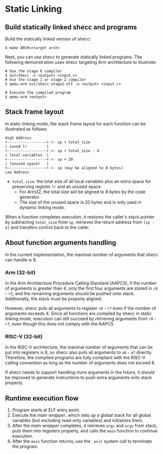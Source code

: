 # Static Linking

## Build statically linked shecc and programs

Build the statically linked version of shecc:

```shell
$ make ARCH=<target arch>
```

Next, you can use shecc to generate statically linked programs. The following demonstration uses shecc targeting Arm architecture to illustrate:

```shell
# Use the stage 0 compiler
$ out/shecc -o <output> <input.c>
# Use the stage 1 or stage 2 compiler
$ qemu-arm out/shecc-stage2.elf -o <output> <input.c>

# Execute the compiled program
$ qemu-arm <output>
```

## Stack frame layout

In static linking mode, the stack frame layout for each function can be illustrated as follows:

```
High Address
+------------------+ <- sp + total_size
| saved lr         | 
+------------------+ <- sp + total_size - 4
| local variables  |
+------------------+ <- sp + 20
| (unused space)   |
+------------------+ <- sp (may be aligned to 8 bytes)
Low Address
```

* `total_size`: the total size of all local variables plus an extra space for preserving register `lr` and an unused space.
  * For Arm32, the total size will be aligned to 8 bytes by the code generator.
  * The size of the unused space is 20 bytes and is only used in dynamic linking mode.

When a function completes execution, it restores the caller's stack pointer by subtracting `total_size` from `sp`, retrieves the return address from `[sp - 4]` and transfers control back to the caller.

## About function arguments handling

In the current implementation, the maximal number of arguments that shecc can handle is 8.

### Arm (32-bit)

In the Arm Architecture Procedure Calling Standard (AAPCS), if the number of arguments is greater than 4, only the first four arguments are stored in `r0` - `r3`, and the remaining arguments should be pushed onto stack. Additionally, the stack must be properly aligned.

However, shecc puts all arguments to register `r0` - `r7` even if the number of arguments exceeds 4. Since all functions are compiled by shecc in static linking mode, execution can still succeed by retrieving arguments from `r0` - `r7`, even though this does not comply with the AAPCS.

### RISC-V (32-bit)

In the RISC-V architecture, the maximal number of arguments that can be put into registers is 8, so shecc also puts all arguments to `a0` - `a7` directly. Therefore, the compiled programs are fully compliant with the RISC-V calling convention as long as the number of arguments does not exceed 8.

If shecc needs to support handling more arguments in the future, it should be improved to generate instructions to push extra arguments onto stack properly.

## Runtime execution flow

1. Program starts at ELF entry point.
2. Execute the *main wrapper*, which sets up a global stack for all global variables (but excluding read-only variables) and initializes them.
3. After the *main wrapper* completes, it retrieves `argc` and `argv` from stack, puts them into registers properly, and calls the `main` function to continue execution.
4. After the `main` function returns, use the `_exit` system call to terminate the program.
